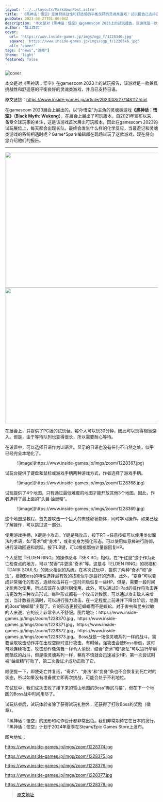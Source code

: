 ```yaml
---
layout: '../../layouts/MarkdownPost.astro'
title: '《黑神话：悟空》是兼具挑战性和舒适感的平衡良好的灵魂类游戏！试玩报告已支持日语【gamescom 2023】'
pubDate: 2023-08-27T01:00:04Z
description: '本文是对《黑神话：悟空》在gamescom 2023上的试玩报告，该游戏是一款兼具挑战性和舒适感的平衡良好的灵魂类游戏，并且已支持日语。'
author: '蟹江西武'
cover:
  url: 'https://www.inside-games.jp/imgs/ogp_f/1228346.jpg'
  square: 'https://www.inside-games.jp/imgs/ogp_f/1228346.jpg'
  alt: "cover"
tags: ["news","游戏"]
theme: 'light'
featured: false
---
```


![cover](https://www.inside-games.jp/imgs/ogp_f/1228346.jpg)

本文是对《黑神话：悟空》在gamescom 2023上的试玩报告，该游戏是一款兼具挑战性和舒适感的平衡良好的灵魂类游戏，并且已支持日语。

原文链接：<https://www.inside-games.jp/article/2023/08/27/148117.html>

在gamescom 2023展会上展出的，以“孙悟空”为主角的灵魂类游戏<b>《黑神话：悟空》（Black Myth: Wukong）</b>，在展会上展出了可玩版本。自2021年宣布以来，备受全球玩家的关注，这是该游戏首次展出可玩版本，因此在gamescom 2023的试玩展位上，每天都会出现长队。最终会发生什么样的化学反应，当最遊记和灵魂类游戏的系统相遇时呢？Game*Spark编辑部在现场试玩了这款游戏，现在将向您介绍他们的报告。</p><hr><img src="https://www.inside-games.jp/article/imgs/zoom/1228365.jpg" alt="" width="670" height="446"><img src="https://www.inside-games.jp/article/imgs/zoom/1228366.jpg" alt="" width="670" height="446"><p>在展会上，只提供了PC版的试玩台。每个人可以玩30分钟，因此可以玩得相当深入。但是，由于等待队列也变得很长，所以需要耐心等待。</p>
<p>在设置中，可以选择日语作为UI语言。显示的日语也没有任何不自然之处，似乎已经完全本地化了。</p><figure class="ctms-editor-image">![image](https://www.inside-games.jp/imgs/zoom/1228367.jpg)</figure><p>试玩台提供了键盘和鼠标或游戏手柄两种游戏方式，作者选择了游戏手柄。</p><figure class="ctms-editor-image">![image](https://www.inside-games.jp/imgs/zoom/1228368.jpg)</figure><p>试玩提供了4个地图，只有通过最低难度的地图才能开放其他3个地图。因此，作者选择了最上面的“头目·蚰蜒精”。</p><figure class="ctms-editor-image">![image](https://www.inside-games.jp/imgs/zoom/1228369.jpg)</figure><p>这个地图是教程，首先要攻击一个巨大的蜘蛛卵状物体，同时学习操作。如果已经了解操作，可以跳过这一部分。</p><p>使用游戏手柄，X键是小攻击，Y键是强攻击，按下RT +任意按钮可以使用类似魔法的术语，如“奇术”或“身术”，或者变身为强化形态。可以使用如意棒进行防御，进行滚动回避和跳跃。按下LB键，可以根据瓢虫计量器回复HP。</p>
个人感觉『ELDEN RING』的操作感与『SEKIRO』相似。在“千红窟”这个作为死亡检查点的地方，可以“焚香”并更换“奇术”等。这是与『ELDEN RING』的祝福和『DARK SOULS』的篝火相似的系统。在本次试玩中，提供了两种“奇术”和“身法”，根据Boss的特性选择最有效的技能似乎是最好的选择。此外，“变身”可以变成非常强化的形态，连续攻击并在一定时间后恢复一些HP。但是，需要一段时间才能再次使用，所以应该在关键时刻使用。此外，可以通过D-Pad的操作将攻击连击更改为三种攻击形式。每种形式都有一个攻击计数器，可以通过攻击敌人来增加，当计数器充满时，可以进行强力攻击。在一定程度上前进并下降台阶后，地图的Boss“蚰蜒精”出现了。它的形态更接近蟑螂而不是蜈蚣，对于害虫和昆虫过敏的人来说，它的设计非常令人不舒服。图片地址：https://www.inside-games.jp/imgs/zoom/1228370.jpg，https://www.inside-games.jp/imgs/zoom/1228371.jpg，https://www.inside-games.jp/imgs/zoom/1228372.jpg，https://www.inside-games.jp/imgs/zoom/1228373.jpg。
Boss战是一场像灵魂系列一样的战斗，需要读取攻击动作并在出现空隙时进行攻击。有时候，强攻击会使Boss晕倒，这时可以连续攻击。攻击动作像演舞一样令人愉悦，结合“奇术”和“身法”可以进行华丽而酷炫的战斗，但是像灵魂系列一样，稍有不慎就会迅速减少HP。第一次尝试时被“蚰蜒精”打败了，第二次尝试才成功击败了它。

顺便提一下，即使死亡并复活，“奇术”、“身法”和“变身”条也不会恢复到死亡时的状态，所以如果没有准备就立即再次挑战，可能会处于不利地位。

在试玩中，我们成功击败了接下来的雪山地图的Boss“赤尻马猿”，但在下一个地图的Boss战中时间用尽了。

试玩结束后，试玩体验者除了获得试玩礼物外，还获得了打败Boss的奖励（徽章）。

『黑神话：悟空』的图形和动作设计都非常出色。我们非常期待它在日本的发行。『黑神话：悟空』计划于2024年夏季在Steam/Epic Games Store上发布。 

图片地址：

https://www.inside-games.jp/imgs/zoom/1228374.jpg

https://www.inside-games.jp/imgs/zoom/1228375.jpg

https://www.inside-games.jp/imgs/zoom/1228376.jpg

https://www.inside-games.jp/imgs/zoom/1228377.jpg

https://www.inside-games.jp/imgs/zoom/1228378.jpg

>[原文地址](https://www.inside-games.jp/article/2023/08/27/148117.html)  
